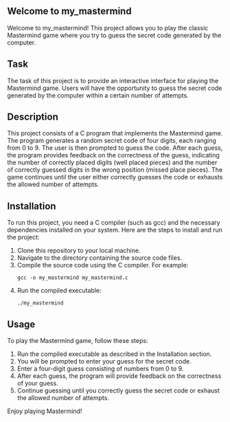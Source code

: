 ## Welcome to my_mastermind

Welcome to my_mastermind! This project allows you to play the classic Mastermind game where you try to guess the secret code generated by the computer.

## Task

The task of this project is to provide an interactive interface for playing the Mastermind game. Users will have the opportunity to guess the secret code generated by the computer within a certain number of attempts.

## Description

This project consists of a C program that implements the Mastermind game. The program generates a random secret code of four digits, each ranging from 0 to 9. The user is then prompted to guess the code. After each guess, the program provides feedback on the correctness of the guess, indicating the number of correctly placed digits (well placed pieces) and the number of correctly guessed digits in the wrong position (missed place pieces). The game continues until the user either correctly guesses the code or exhausts the allowed number of attempts.

## Installation

To run this project, you need a C compiler (such as gcc) and the necessary dependencies installed on your system. Here are the steps to install and run the project:

1. Clone this repository to your local machine.
2. Navigate to the directory containing the source code files.
3. Compile the source code using the C compiler. For example:
    ```
    gcc -o my_mastermind my_mastermind.c
    ```
4. Run the compiled executable:
    ```
    ./my_mastermind
    ```

## Usage

To play the Mastermind game, follow these steps:

1. Run the compiled executable as described in the Installation section.
2. You will be prompted to enter your guess for the secret code.
3. Enter a four-digit guess consisting of numbers from 0 to 9.
4. After each guess, the program will provide feedback on the correctness of your guess.
5. Continue guessing until you correctly guess the secret code or exhaust the allowed number of attempts.

Enjoy playing Mastermind!
